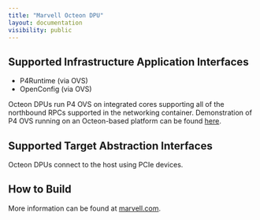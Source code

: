 ```yaml
---
title: "Marvell Octeon DPU"
layout: documentation
visibility: public
---
```


## Supported Infrastructure Application Interfaces ##

 - P4Runtime (via OVS)
 - OpenConfig (via OVS)

Octeon DPUs run P4 OVS on integrated cores supporting all of the northbound RPCs supported in the networking container.  Demonstration of P4 OVS running on an Octeon-based platform can be found [here](https://youtu.be/nn7R72cnXlA).

## Supported Target Abstraction Interfaces ##

Octeon DPUs connect to the host using PCIe devices.

## How to Build ##

More information can be found at [marvell.com](https://www.marvell.com/products/data-processing-units.html).
